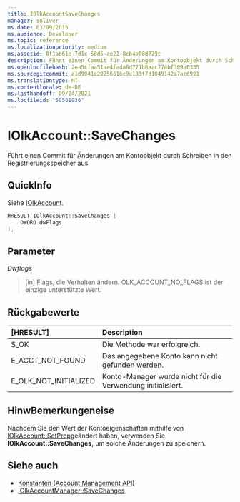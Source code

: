 ```yaml
---
title: IOlkAccountSaveChanges
manager: soliver
ms.date: 03/09/2015
ms.audience: Developer
ms.topic: reference
ms.localizationpriority: medium
ms.assetid: 8f1ab61e-7d1c-50d5-ae21-8cb4b08d729c
description: Führt einen Commit für Änderungen am Kontoobjekt durch Schreiben in den Registrierungsspeicher aus.
ms.openlocfilehash: 2ea5cfaa51ae4fada6d771b8aac774bf309a0335
ms.sourcegitcommit: a1d9041c20256616c9c183f7d1049142a7ac6991
ms.translationtype: MT
ms.contentlocale: de-DE
ms.lasthandoff: 09/24/2021
ms.locfileid: "59561936"
---
```

# <a name="iolkaccountsavechanges"></a>IOlkAccount::SaveChanges

Führt einen Commit für Änderungen am Kontoobjekt durch Schreiben in den Registrierungsspeicher aus.
  
## <a name="quick-info"></a>QuickInfo

Siehe [IOlkAccount](iolkaccount.md).
  
```cpp
HRESULT IOlkAccount::SaveChanges (  
    DWORD dwFlags 
); 
```

## <a name="parameters"></a>Parameter

_Dwflags_
  
> [in] Flags, die Verhalten ändern. OLK_ACCOUNT_NO_FLAGS ist der einzige unterstützte Wert.
    
## <a name="return-values"></a>Rückgabewerte

|**[HRESULT]**|**Description**|
|:-----|:-----|
|S_OK  <br/> |Die Methode war erfolgreich.  <br/> |
|E_ACCT_NOT_FOUND  <br/> |Das angegebene Konto kann nicht gefunden werden.  <br/> |
|E_OLK_NOT_INITIALIZED  <br/> |Konto-Manager wurde nicht für die Verwendung initialisiert.  <br/> |
   
## <a name="remarks"></a>HinwBemerkungeneise

Nachdem Sie den Wert der Kontoeigenschaften mithilfe von [IOlkAccount::SetProp](iolkaccount-setprop.md)geändert haben, verwenden Sie **IOlkAccount::SaveChanges,** um solche Änderungen zu speichern. 
  
## <a name="see-also"></a>Siehe auch

- [Konstanten (Account Management API)](constants-account-management-api.md) 
- [IOlkAccountManager::SaveChanges](iolkaccountmanager-savechanges.md)


